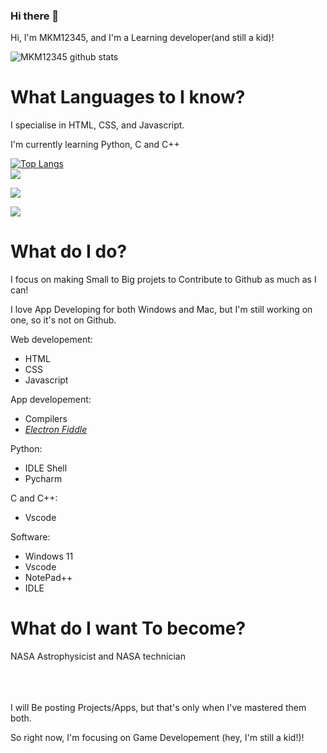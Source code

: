 ### Hi there 👋

Hi, I'm MKM12345, and I'm a Learning developer(and still a kid)! 

![MKM12345 github stats](https://github-readme-stats.vercel.app/api?username=MKM12345&show_icons=true&hide_border=true)

# What Languages to I know?
I specialise in HTML, CSS, and Javascript.

I'm currently learning Python, C and C++

[![Top Langs](https://github-readme-stats.vercel.app/api/top-langs/?username=MKM12345&layout=compact)](https://github.com/MKM12345)
<br>
![](https://img.shields.io/badge/Code-JavaScript-informational?style=flat&logo=JavaScript&color=F7DF1E)

![](https://img.shields.io/badge/Code-HTML5-informational?style=flat&logo=HTML5&color=E34F26)

![](https://img.shields.io/badge/Style-CSS3-informational?style=flat&logo=CSS3&color=1572B6)

# What do I do?
I focus on making Small to Big projets to Contribute to Github as much as I can!

I love App Developing for both Windows and Mac, but I'm still working on one, so it's not on Github.

Web developement:
- HTML
- CSS
- Javascript

App developement:
- Compilers
- [_Electron Fiddle_](https://www.electronjs.org/fiddle)

Python:
- IDLE Shell
- Pycharm

C and C++:
- Vscode

Software:
- Windows 11
- Vscode
- NotePad++
- IDLE  

# What do I want To become?
NASA Astrophysicist and NASA technician


<br>
<br>
<br>
I will Be posting Projects/Apps, but that's only when I've mastered them both.

So right now, I'm focusing on Game Developement (hey, I'm still a kid!)!
<!--
**MKM12345/MKM12345** is a ✨ _special_ ✨ repository because its `README.md` (this file) appears on your GitHub profile.

Here are some ideas to get you started:

- 🔭 I’m currently working on ...
- 🌱 I’m currently learning ...
- 👯 I’m looking to collaborate on ...
- 🤔 I’m looking for help with ...
- 💬 Ask me about ...
- 📫 How to reach me: ...
- 😄 Pronouns: ...
- ⚡ Fun fact: ...
-->
